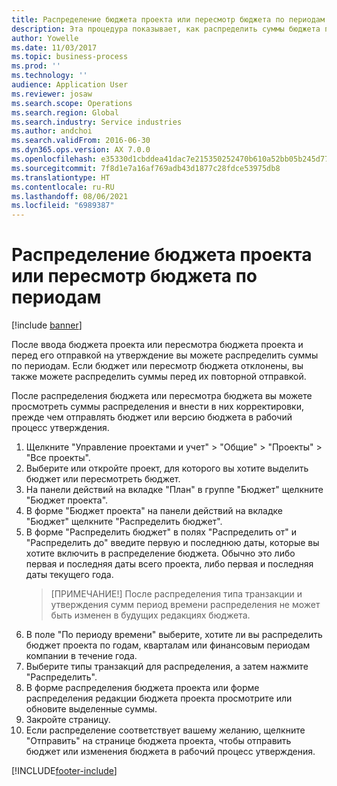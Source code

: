 ```yaml
---
title: Распределение бюджета проекта или пересмотр бюджета по периодам
description: Эта процедура показывает, как распределить суммы бюджета проекта по периодам.
author: Yowelle
ms.date: 11/03/2017
ms.topic: business-process
ms.prod: ''
ms.technology: ''
audience: Application User
ms.reviewer: josaw
ms.search.scope: Operations
ms.search.region: Global
ms.search.industry: Service industries
ms.author: andchoi
ms.search.validFrom: 2016-06-30
ms.dyn365.ops.version: AX 7.0.0
ms.openlocfilehash: e35330d1cbddea41dac7e215350252470b610a52bb05b245d7794a37415dcd3c
ms.sourcegitcommit: 7f8d1e7a16af769adb43d1877c28fdce53975db8
ms.translationtype: HT
ms.contentlocale: ru-RU
ms.lasthandoff: 08/06/2021
ms.locfileid: "6989387"
---
```

# <a name="allocate-a-project-budget-or-budget-revision-across-periods"></a>Распределение бюджета проекта или пересмотр бюджета по периодам

[!include [banner](../../includes/banner.md)]

После ввода бюджета проекта или пересмотра бюджета проекта и перед его отправкой на утверждение вы можете распределить суммы по периодам. Если бюджет или пересмотр бюджета отклонены, вы также можете распределить суммы перед их повторной отправкой. 

После распределения бюджета или пересмотра бюджета вы можете просмотреть суммы распределения и внести в них корректировки, прежде чем отправлять бюджет или версию бюджета в рабочий процесс утверждения. 

1. Щелкните "Управление проектами и учет" > "Общие" > "Проекты" > "Все проекты". 
2. Выберите или откройте проект, для которого вы хотите выделить бюджет или пересмотреть бюджет. 
3. На панели действий на вкладке "План" в группе "Бюджет" щелкните "Бюджет проекта". 
4. В форме "Бюджет проекта" на панели действий на вкладке "Бюджет" щелкните "Распределить бюджет". 
5. В форме "Распределить бюджет" в полях "Распределить от" и "Распределить до" введите первую и последнюю даты, которые вы хотите включить в распределение бюджета. Обычно это либо первая и последняя даты всего проекта, либо первая и последняя даты текущего года.  
   > [ПРИМЕЧАНИЕ!] После распределения типа транзакции и утверждения сумм период времени распределения не может быть изменен в будущих редакциях бюджета. 
6. В поле "По периоду времени" выберите, хотите ли вы распределить бюджет проекта по годам, кварталам или финансовым периодам компании в течение года.
7. Выберите типы транзакций для распределения, а затем нажмите "Распределить". 
8. В форме распределения бюджета проекта или форме распределения редакции бюджета проекта просмотрите или обновите выделенные суммы. 
9. Закройте страницу.
10. Если распределение соответствует вашему желанию, щелкните "Отправить" на странице бюджета проекта, чтобы отправить бюджет или изменения бюджета в рабочий процесс утверждения.  




[!INCLUDE[footer-include](../../includes/footer-banner.md)]